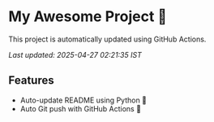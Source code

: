 # My Awesome Project 🚀

This project is automatically updated using GitHub Actions.

_Last updated: 2025-04-27 02:21:35 IST_

## Features
- Auto-update README using Python 🐍
- Auto Git push with GitHub Actions 🤖
